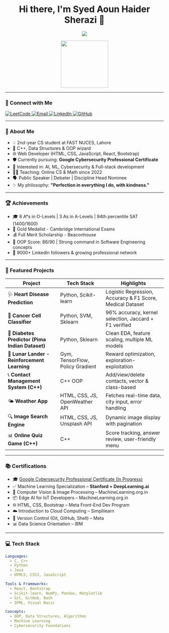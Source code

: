<h1 align="center">Hi there, I'm Syed Aoun Haider Sherazi 👋</h1>

<p align="center">
  <img src="https://readme-typing-svg.herokuapp.com?color=36BCF7&center=true&vCenter=true&lines=Stanford+Certified+ML+Specialist;Deep+Learning+Enthusiast;Web+Developer;C%2B%2B+Programmer;Cybersecurity+Learner;" />
</p>


<p align="center">
  <img src="https://media.giphy.com/media/qgQUggAC3Pfv687qPC/giphy.gif" width="150" height="150">
</p>

---

### 🔗 Connect with Me

<p align="left">
  <a href="https://leetcode.com/u/aounhaider2005/" target="_blank">
    <img src="https://img.shields.io/badge/LeetCode-orange?style=for-the-badge&logo=leetcode" alt="LeetCode">
  </a>
  <a href="mailto:aounhaider2005@gmail.com">
    <img src="https://img.shields.io/badge/Email-D14836?style=for-the-badge&logo=gmail&logoColor=white" alt="Email">
  </a>
  <a href="https://www.linkedin.com/in/syed-aoun-haider-sherazi/" target="_blank">
    <img src="https://img.shields.io/badge/LinkedIn-blue?style=for-the-badge&logo=linkedin" alt="LinkedIn">
  </a>
  <a href="https://github.com/SyedAounHaiderSherazi" target="_blank">
    <img src="https://img.shields.io/badge/GitHub-100000?style=for-the-badge&logo=github&logoColor=white" alt="GitHub">
  </a>
</p>

---

### 🚀 About Me

- 💡 2nd-year CS student at FAST NUCES, Lahore  
- 🧠 C++, Data Structures & OOP wizard  
- 🌐 Web Developer (HTML, CSS, JavaScript, React, Bootstrap)  
- 🛡️ Currently pursuing: **Google Cybersecurity Professional Certificate**  
- 🤖 Interested in: AI, ML, Cybersecurity & Full-stack development  
- 🧑‍🏫 Teaching: Online CS & Math since 2022  
- 🗣️ Public Speaker | Debater | Discipline Head Nominee  
- ✨ My philosophy: **"Perfection in everything I do, with kindness."**

---

### 🏆 Achievements

- 🎓 8 A*s in O-Levels | 3 As in A-Levels | 94th percentile SAT (1400/1600)
- 🥇 Gold Medalist - Cambridge International Exams
- 💰 Full Merit Scholarship - Beaconhouse
- 🏅 OOP Score: 86/90 | Strong command in Software Engineering concepts
- 👥 9000+ LinkedIn followers & growing professional network

---

### 📂 Featured Projects

| Project | Tech Stack | Highlights |
|--------|------------|-----------|
| 🩺 **Heart Disease Prediction** | Python, Scikit-learn | Logistic Regression, Accuracy & F1 Score, Medical Dataset |
| 🧬 **Cancer Cell Classifier** | Python, SVM, Sklearn | 96% accuracy, kernel selection, Jaccard + F1 verified |
| 🍬 **Diabetes Predictor (Pima Indian Dataset)** | Python, Sklearn | Clean EDA, feature scaling, multiple ML models |
| 🌙 **Lunar Lander - Reinforcement Learning** | Gym, TensorFlow, Policy Gradient | Reward optimization, exploration-exploitation |
| 📞 **Contact Management System (C++)** | C++ OOP | Add/view/delete contacts, vector & class-based |
| 🌤️ **Weather App** | HTML, CSS, JS, OpenWeather API | Fetches real-time data, city input, error handling |
| 🔍 **Image Search Engine** | HTML, CSS, JS, Unsplash API | Dynamic image display with pagination |
| 📊 **Online Quiz Game (C++)** | C++ | Score tracking, answer review, user-friendly menu |

---

### 📚 Certifications

- 🎓 [Google Cybersecurity Professional Certificate (In Progress)](https://www.coursera.org/professional-certificates/google-cybersecurity)
- ✅ Machine Learning Specialization – **Stanford + DeepLearning.ai**
- 📸 Computer Vision & Image Processing – MachineLearning.org.in
- 📦 Edge AI for IoT Developers – MachineLearning.org.in
- 🌐 HTML, CSS, Bootstrap – Meta Front-End Dev Program
- ☁️ Introduction to Cloud Computing – Simplilearn
- 🧮 Version Control (Git, GitHub, Shell) – Meta
- 📊 Data Science Orientation – IBM

---

### 💻 Tech Stack

```yaml
Languages:
  - C, C++
  - Python
  - Java
  - HTML5, CSS3, JavaScript

Tools & Frameworks:
  - React, Bootstrap
  - Scikit-learn, NumPy, Pandas, Matplotlib
  - Git, GitHub, Bash
  - SFML, Visual Basic

Concepts:
  - OOP, Data Structures, Algorithms
  - Machine Learning
  - Cybersecurity Foundations
